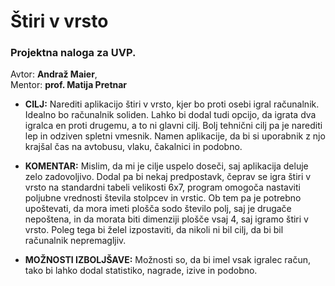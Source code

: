 **Štiri v vrsto**
=================

### **Projektna naloga za UVP.**
Avtor: **Andraž Maier**,  
Mentor: **prof. Matija Pretnar**

* **CILJ:** Narediti aplikacijo štiri v vrsto, kjer bo proti osebi igral računalnik. Idealno bo računalnik soliden. Lahko bi dodal tudi opcijo, da igrata dva igralca en proti drugemu, a to ni glavni cilj. Bolj tehnični cilj pa je narediti lep in odziven spletni vmesnik. Namen aplikacije, da bi si uporabnik z njo krajšal čas na avtobusu, vlaku, čakalnici in podobno.

* **KOMENTAR:** Mislim, da mi je cilje uspelo doseči, saj aplikacija deluje zelo zadovoljivo. Dodal pa bi nekaj predpostavk, čeprav se igra štiri v vrsto na standardni tabeli velikosti 6x7, program omogoča nastaviti poljubne vrednosti števila stolpcev in vrstic. Ob tem pa je potrebno upoštevati, da mora imeti plošča sodo število polj, saj je drugače nepoštena, in da morata biti dimenziji plošče vsaj 4, saj igramo štiri v vrsto. Poleg tega bi želel izpostaviti, da nikoli ni bil cilj, da bi bil računalnik nepremagljiv.

* **MOŽNOSTI IZBOLJŠAVE:** Možnosti so, da bi imel vsak igralec račun, tako bi lahko dodal statistiko, nagrade, izive in podobno.

